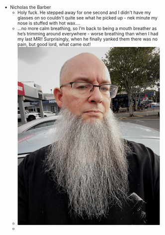 - Nicholas the Barber
	- Holy fuck. He stepped away for one second and I didn't have my glasses on so couldn't quite see what he picked up - nek minute my nose is stuffed with hot wax….
	- …no more calm breathing, so I’m back to being a mouth breather as he’s trimming around everywhere - worse breathing than when I had my last MRI!
	  Surprisingly, when he finally yanked them there was no pain, but good lord, what came out!
	- ![mark_nicolasbarber2025.jpg](../assets/mark_nicolasbarber2025_1748854538706_0.jpg)
	-